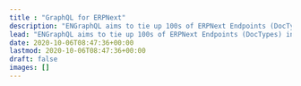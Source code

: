 ```yaml
---
title : "GraphQL for ERPNext"
description: "ENGraphQL aims to tie up 100s of ERPNext Endpoints (DocTypes) into a single endpoint using this NodeJS GraphQL Server."
lead: "ENGraphQL aims to tie up 100s of ERPNext Endpoints (DocTypes) into a single endpoint using this NodeJS GraphQL Server."
date: 2020-10-06T08:47:36+00:00
lastmod: 2020-10-06T08:47:36+00:00
draft: false
images: []
---
```

